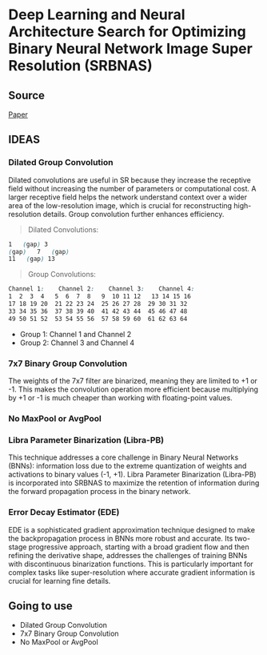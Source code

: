 # Deep Learning and Neural Architecture Search for Optimizing Binary Neural Network Image Super Resolution (SRBNAS)

## Source

[Paper](https://www.mdpi.com/2313-7673/9/6/369#:~:text=2024%20%2D%20Methods%20like,being%20input%20into%20the)

## IDEAS

### **Dilated Group Convolution**
Dilated convolutions are useful in SR because they increase the receptive field without increasing the number of parameters or computational cost. A larger receptive field helps the network understand context over a wider area of the low-resolution image, which is crucial for reconstructing high-resolution details. Group convolution further enhances efficiency.

> Dilated Convolutions:  

```css
1   (gap) 3  
(gap)   7   (gap)  
11   (gap) 13  
```

> Group Convolutions:

```css
Channel 1:    Channel 2:    Channel 3:    Channel 4:
1  2  3  4   5  6  7  8   9  10 11 12   13 14 15 16
17 18 19 20  21 22 23 24  25 26 27 28  29 30 31 32
33 34 35 36  37 38 39 40  41 42 43 44  45 46 47 48
49 50 51 52  53 54 55 56  57 58 59 60  61 62 63 64
```

+ Group 1: Channel 1 and Channel 2
+ Group 2: Channel 3 and Channel 4

### 7x7 Binary Group Convolution

The weights of the 7x7 filter are binarized, meaning they are limited to +1 or -1. This makes the convolution operation more efficient because multiplying by +1 or -1 is much cheaper than working with floating-point values.

### No MaxPool or AvgPool

### Libra Parameter Binarization (Libra-PB)

This technique addresses a core challenge in Binary Neural Networks (BNNs): information loss due to the extreme quantization of weights and activations to binary values (-1, +1). Libra Parameter Binarization (Libra-PB) is incorporated into SRBNAS to maximize the retention of information during the forward propagation process in the binary network.

### Error Decay Estimator (EDE)

EDE is a sophisticated gradient approximation technique designed to make the backpropagation process in BNNs more robust and accurate. Its two-stage progressive approach, starting with a broad gradient flow and then refining the derivative shape, addresses the challenges of training BNNs with discontinuous binarization functions. This is particularly important for complex tasks like super-resolution where accurate gradient information is crucial for learning fine details.

## Going to use
+ Dilated Group Convolution
+ 7x7 Binary Group Convolution
+ No MaxPool or AvgPool
